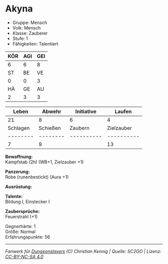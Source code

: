 # Akyna  
- Gruppe: Mensch  
- Volk: Mensch  
- Klasse: Zauberer  
- Stufe: 1  
- Fähigkeiten: Talentiert  


| KÖR | AGI | GEI |  
| --- | --- | --- |  
| 6   | 6   | 8   |
| ST  | BE  | VE  |  
| 0   | 0   | 3   |
| HÄ  | GE  | AU  |  
| 2   | 3   | 3   |


| Leben    | Abwehr   | Initiative | Laufen     |
| -------- | -------- | ---------- | ---------- |
| 21       | 8        | 6          | 4          |
| Schlagen | Schießen | Zaubern    | Zielzauber |
| -------- | -------- | ---------- | ---------- |
| 7        | 9        |            | 13         |

**Bewaffnung:**  
Kampfstab (2h) (WB+1, Zielzauber +1)

**Panzerung:**  
Robe (runenbestickt) (Aura +1)

**Ausrüstung:**  


**Talente:**  
Bildung I, Einstecker I

**Zaubersprüche:**  
Feuerstrahl (+1)

Gegnerhärte: 1  
Größe: Normal  
Erfahrungspunkte: 56  



___
*Fanwerk für [Dungeonslayers](https://www.dungeonslayers.net/) (C) Christian Kennig | Quelle: SC2GO | Lizenz: [CC-BY-NC-SA 4.0](https://creativecommons.org/licenses/by-nc-sa/4.0/deed.de)*